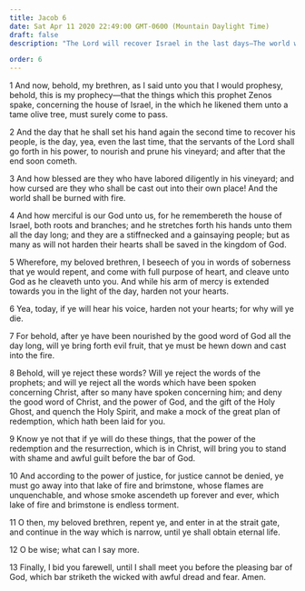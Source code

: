 ```yaml
---
title: Jacob 6
date: Sat Apr 11 2020 22:49:00 GMT-0600 (Mountain Daylight Time)
draft: false
description: "The Lord will recover Israel in the last days—The world will be burned with fire—Men must follow Christ to avoid the lake of fire and brimstone. About 544–421 B.C."

order: 6
---
```

    
1 And now, behold, my brethren, as I said unto you that I would prophesy, behold, this is my prophecy—that the things which this prophet Zenos spake, concerning the house of Israel, in the which he likened them unto a tame olive tree, must surely come to pass.

2 And the day that he shall set his hand again the second time to recover his people, is the day, yea, even the last time, that the servants of the Lord shall go forth in his power, to nourish and prune his vineyard; and after that the end soon cometh.

3 And how blessed are they who have labored diligently in his vineyard; and how cursed are they who shall be cast out into their own place! And the world shall be burned with fire.

4 And how merciful is our God unto us, for he remembereth the house of Israel, both roots and branches; and he stretches forth his hands unto them all the day long; and they are a stiffnecked and a gainsaying people; but as many as will not harden their hearts shall be saved in the kingdom of God.

5 Wherefore, my beloved brethren, I beseech of you in words of soberness that ye would repent, and come with full purpose of heart, and cleave unto God as he cleaveth unto you. And while his arm of mercy is extended towards you in the light of the day, harden not your hearts.

6 Yea, today, if ye will hear his voice, harden not your hearts; for why will ye die.

7 For behold, after ye have been nourished by the good word of God all the day long, will ye bring forth evil fruit, that ye must be hewn down and cast into the fire.

8 Behold, will ye reject these words? Will ye reject the words of the prophets; and will ye reject all the words which have been spoken concerning Christ, after so many have spoken concerning him; and deny the good word of Christ, and the power of God, and the gift of the Holy Ghost, and quench the Holy Spirit, and make a mock of the great plan of redemption, which hath been laid for you.

9 Know ye not that if ye will do these things, that the power of the redemption and the resurrection, which is in Christ, will bring you to stand with shame and awful guilt before the bar of God.

10 And according to the power of justice, for justice cannot be denied, ye must go away into that lake of fire and brimstone, whose flames are unquenchable, and whose smoke ascendeth up forever and ever, which lake of fire and brimstone is endless torment.

11 O then, my beloved brethren, repent ye, and enter in at the strait gate, and continue in the way which is narrow, until ye shall obtain eternal life.

12 O be wise; what can I say more.

13 Finally, I bid you farewell, until I shall meet you before the pleasing bar of God, which bar striketh the wicked with awful dread and fear. Amen.
